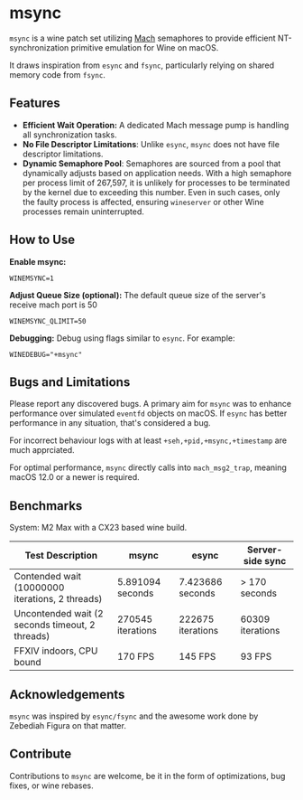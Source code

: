 # msync

```msync``` is a wine patch set utilizing [Mach](https://web.mit.edu/darwin/src/modules/xnu/osfmk/man/) semaphores to provide efficient NT-synchronization primitive emulation for Wine on macOS.

It draws inspiration from ```esync``` and ```fsync```, particularly relying on shared memory code from ```fsync```.

## Features
* **Efficient Wait Operation:** A dedicated Mach message pump is handling all synchronization tasks.
* **No File Descriptor Limitations**: Unlike ```esync```, ```msync``` does not have file descriptor limitations.
* **Dynamic Semaphore Pool**: Semaphores are sourced from a pool that dynamically adjusts based on application needs. With a high semaphore per process limit of 267,597, it is unlikely for processes to be terminated by the kernel due to exceeding this number. Even in such cases, only the faulty process is affected, ensuring ```wineserver``` or other Wine processes remain uninterrupted.


## How to Use

**Enable msync:**
```
WINEMSYNC=1
```

**Adjust Queue Size (optional):** The default queue size of the server's receive mach port is 50
```
WINEMSYNC_QLIMIT=50
```

**Debugging:** Debug using flags similar to ```esync```. For example:
```
WINEDEBUG="+msync"
```

## Bugs and Limitations

Please report any discovered bugs. A primary aim for ```msync``` was to enhance performance over simulated ```eventfd``` objects on macOS. If ```esync``` has better performance in any situation, that's considered a bug.

For incorrect behaviour logs with at least ```+seh,+pid,+msync,+timestamp``` are much apprciated.

For optimal performance, ```msync``` directly calls into ```mach_msg2_trap```, meaning macOS 12.0 or a newer is required.

## Benchmarks

System: M2 Max with a CX23 based wine build.

|Test Description|msync|esync|Server-side sync|
|---|---|---|---|
|Contended wait (10000000 iterations, 2 threads)|5.891094 seconds|7.423686 seconds|&gt; 170 seconds|
|Uncontended wait (2 seconds timeout, 2 threads)|270545 iterations|222675 iterations|60309 iterations|
|FFXIV indoors, CPU bound|170 FPS|145 FPS|93 FPS|

## Acknowledgements

```msync``` was inspired by ```esync/fsync``` and the awesome work done by Zebediah Figura on that matter.

## Contribute

Contributions to ```msync``` are welcome, be it in the form of optimizations, bug fixes, or wine rebases.


